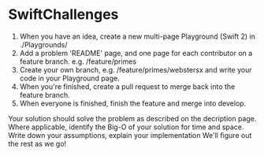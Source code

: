# SwiftChallenges

1. When you have an idea, create a new multi-page Playground (Swift 2) in ./Playgrounds/
2. Add a problem 'README' page, and one page for each contributor on a feature branch. e.g. /feature/primes
3. Create your own branch, e.g. /feature/primes/webstersx and write your code in your Playground page.
4. When you're finished, create a pull request to merge back into the feature branch.
5. When everyone is finished, finish the feature and merge into develop.

Your solution should solve the problem as described on the decription page.
Where applicable, identify the Big-O of your solution for time and space.
Write down your assumptions, explain your implementation
We'll figure out the rest as we go!
